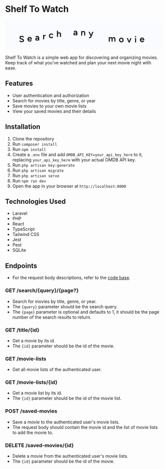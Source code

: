 # Shelf To Watch

![Search any movie](media/searchanymovie.gif)

Shelf To Watch is a simple web app for discovering and organizing movies. Keep track of what you've watched and plan your next movie night with ease.

## Features

-   User authentication and authorization
-   Search for movies by title, genre, or year
-   Save movies to your own movie lists
-   View your saved movies and their details

## Installation

1. Clone the repository
2. Run `composer install`
3. Run `npm install`
4. Create a `.env` file and add `OMDB_API_KEY=your_api_key_here` to it, replacing `your_api_key_here` with your actual OMDB API key.
5. Run `php artisan key:generate`
6. Run `php artisan migrate`
7. Run `php artisan serve`
8. Run `npm run dev`
9. Open the app in your browser at `http://localhost:8000`

## Technologies Used

- Laravel
- PHP
- React
- TypeScript
- Tailwind CSS
- Jest
- Pest
- SQLite

## Endpoints

-   For the request body descriptions, refer to the [code base](app/Http/Controllers/).

### GET /search/{query}/{page?}

-   Search for movies by title, genre, or year.
-   The `{query}` parameter should be the search query.
-   The `{page}` parameter is optional and defaults to 1, it should be the page number of the search results to return.

### GET /title/{id}

-   Get a movie by its id.
-   The `{id}` parameter should be the id of the movie.

### GET /movie-lists

-   Get all movie lists of the authenticated user.

### GET /movie-lists/{id}

-   Get a movie list by its id.
-   The `{id}` parameter should be the id of the movie list.

### POST /saved-movies

-   Save a movie to the authenticated user's movie lists.
-   The request body should contain the movie id and the list of movie lists to add the movie to.

### DELETE /saved-movies/{id}

-   Delete a movie from the authenticated user's movie lists.
-   The `{id}` parameter should be the id of the movie.

